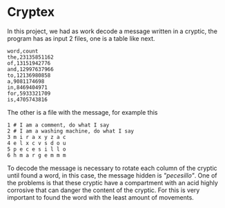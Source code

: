 # Cryptex
In this project, we had as work decode a message written in a cryptic, the program has as input 2 files, one is a table like next.
```csv
word,count
the,23135851162
of,13151942776
and,12997637966
to,12136980858
a,9081174698
in,8469404971
for,5933321709
is,4705743816
```
The other is a file with the message, for example this
```console
1 # I am a comment, do what I say
2 # I am a washing machine, do what I say
3 m i r a x y z a c
4 e l x c v s d o u
5 p e c e s i l l o
6 h m a r g e m m m

```
To decode the message is necessary to rotate each column of the cryptic until found a word, in this case, the message hidden is *"pecesillo"*. One of the problems is that these cryptic have a compartment with an acid highly corrosive that can danger the content of the cryptic. For this is very important to found the word with the least amount of movements.
